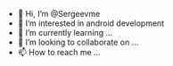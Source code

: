 - 👋 Hi, I’m @Sergeevme
- 👀 I’m interested in android development
- 🌱 I’m currently learning ...
- 💞️ I’m looking to collaborate on ...
- 📫 How to reach me ...

<!---
Sergeevme/Sergeevme is a ✨ special ✨ repository because its `README.md` (this file) appears on your GitHub profile.
You can click the Preview link to take a look at your changes.
--->
